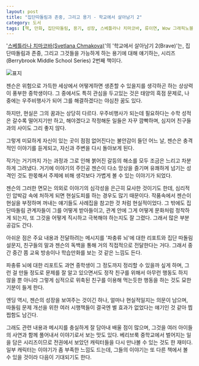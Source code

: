 ```yaml
---
layout: post
title: "집단따돌림과 존중, 그리고 용기 - 학교에서 살아남기 2"
category: 도서
tags: [책, 만화, 집단따돌림, 용기, 성장, 스베틀라나 치마코바, 류이연, Wow 그래픽노블, 보물창고, 푸른책들, 서평]
---
```


'[스베틀라나 치마코바(Svetlana Chmakova)](https://svetlania.com/)'의
'학교에서 살아남기 2(Brave)'는,
집단따돌림과 존중, 그리고 그것들을 가능하게 하는 용기에 대해 얘기하는,
시리즈(Berrybrook Middle School Series) 2번째 책이다.

![표지](https://lh3.googleusercontent.com/u5NGH1VW4gADdM_SIsCiK9ePLX3CGhzv9PZ-POXD-q78rwwrToYkNYHFMt9JGsmJAVCnFPtWHgkXJw=s480)

젠슨은 위험으로 가득한 세상에서 어떻게하면 생존할 수 있을지를 생각하곤 하는 상상력이 풍부한 중학생이다.
그 중에서도 특히 관심을 두고있는 것은 태양의 흑점 문제로,
나중에는 우주비행사가 되어 그를 해결하겠다는 야심찬 꿈도 있다.

하지만, 현실은 그의 꿈과는 상당히 다르다.
우주비행사가 되는데 필요하다는 수학 성적은 갈수록 떨어지기만 하고,
해야겠다고 작정해둔 일들은 자꾸 깜빡하며,
심지어 친구들과의 사이도 그리 좋지 않다.

그렇게 미묘하게 자신이 있는 곳이 점점 없어진다는 불안감이 들던 어느 날,
젠슨은 충격적인 이야기를 듣게되고,
자신과 주변을 다시 돌아보게 된다.

작가는 거기까지 가는 과정과 그로 인해 붉어진 갈등의 해소를 모두
조금은 느리고 차분하게 그려냈다.
거기에 이야기의 주인공 젠슨이 다소 망상을 즐기며 유쾌하게 넘기는 성격인 것도 한몫해서
주제에 비해 생각보다 가볍게 볼 수 있는 이야기가 되었다.

젠슨의 그러한 면모는 의외로 이야기의 심각성을 은근히 묘사한 것이기도 한데,
심리적인 압박감 속에 처하게 되면 현실도피를 하는 경우도 많기 때문이다.
작품속에서 젠슨이 현실을 부정하며 꺼내는 얘기들도 사례집을 참고한 것 처럼 현실적이었다.
그 밖에도 집단따돌림 관계자들이 그를 어떻게 받아들이고,
관계 안에 그게 어떻게 문화처럼 정착하게 되는지,
또 그것을 어떻게 직시하고 극복해야 하는지도 잘 그렸다.
그래서 많은 부분 공감도 간다.

아쉬운 점은 주요 내용과 전달하려는 메시지를
'파충류 뇌'에 대한 리포트와 집단 따돌림 설문지, 친구들의 말과 젠슨의 독백을 통해
거의 직접적으로 전달한다는 거다.
그래서 중간 중간 쫌 교육 방송이나 학습만화를 보는 것 같은 느낌도 든다.

파충류 뇌에 대한 리포트도
과연 중학생이 그 정도까지 정리할 수 있을까 싶게 하며,
그런 걸 만들 정도로 문제를 잘 알고 있으면서도
정작 친구를 위해서 아무런 행동도 하지 않을 뿐 아니라
그렇게 심적으로 위축된 친구를 이용해 먹는듯한 행동을 하는 것도 묘한 기분이 들게 한다.

엔딩 역시, 젠슨의 성장을 보여주는 것이긴 하나, 얼마나 현실적일지는 의문이 남으며,
따돌림 문제 개선을 위한 여러 시행책들이
결국엔 별 효과가 없었다는 얘기인 것 같아 찝찝함도 남긴다.

그래도 관련 내용과 메시지를 충실하게 잘 담아내 배울 점이 많으며,
그것을 여러 아이들의 사연과 함께 풀어내서 이야기로서 보는 맛도 있다.
베리브룩 중학교에서 벌어지는 일을 담은 시리즈이므로
전권에서 보았던 캐릭터들을 다시 만나볼 수 있는 것도 한 재미다.
일부 캐릭터는 이야기가 좀 부족한 느낌도 드는데,
그들의 이야기는 또 다른 책에서 볼 수 있을 것이라 다음이 기대되기도 한다.

